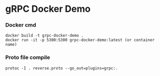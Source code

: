 # gRPC Docker Demo

### Docker cmd
    docker build -t grpc-docker-demo .
    docker run -it -p 5300:5300 grpc-docker-demo:latest (or container name)

### Proto file compile
    protoc -I . reverse.proto --go_out=plugins=grpc:.